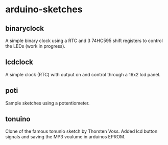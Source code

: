 # arduino-sketches

## binaryclock
A simple binary clock using a RTC and 3 74HC595 shift registers to control the LEDs (work in progress).

## lcdclock
A simple clock (RTC) with output on and control through a 16x2 lcd panel.

## poti
Sample sketches using a potentiometer.

## tonuino
Clone of the famous tonunio sketch by Thorsten Voss. Added lcd button signals and saving the MP3 voulume in arduinos EPROM.
